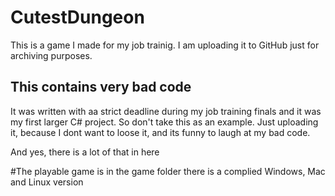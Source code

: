 # CutestDungeon

This is a game I made for my job trainig.
I am uploading it to GitHub just for archiving purposes.

## This contains very bad code
It was written with aa strict deadline during my job training finals and it was my first larger C# project.
So don't take this as an example.
Just uploading it, because I dont want to loose it, and its funny to laugh at my bad code.

And yes, there is a lot of that in here

#The playable game is in the game folder
there is a complied Windows, Mac and Linux version

